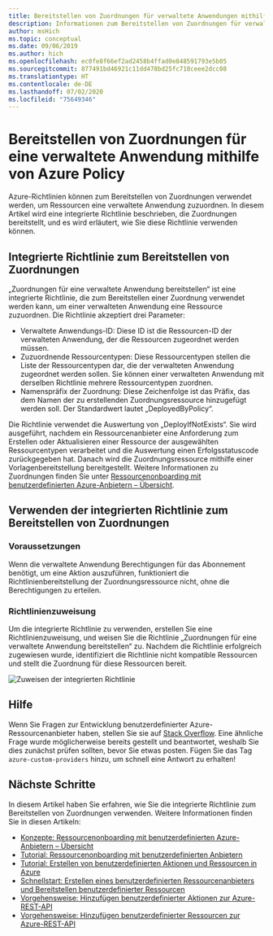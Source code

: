 ```yaml
---
title: Bereitstellen von Zuordnungen für verwaltete Anwendungen mithilfe einer Richtlinie
description: Informationen zum Bereitstellen von Zuordnungen für verwaltete Azure-Anwendungen mithilfe des Azure Policy-Diensts.
author: msHich
ms.topic: conceptual
ms.date: 09/06/2019
ms.author: hich
ms.openlocfilehash: ec0fe8f66ef2ad2458b4ffad0e848591793e5b05
ms.sourcegitcommit: 877491bd46921c11dd478bd25fc718ceee2dcc08
ms.translationtype: HT
ms.contentlocale: de-DE
ms.lasthandoff: 07/02/2020
ms.locfileid: "75649346"
---
```

# <a name="deploy-associations-for-a-managed-application-using-azure-policy"></a>Bereitstellen von Zuordnungen für eine verwaltete Anwendung mithilfe von Azure Policy

Azure-Richtlinien können zum Bereitstellen von Zuordnungen verwendet werden, um Ressourcen eine verwaltete Anwendung zuzuordnen. In diesem Artikel wird eine integrierte Richtlinie beschrieben, die Zuordnungen bereitstellt, und es wird erläutert, wie Sie diese Richtlinie verwenden können.

## <a name="built-in-policy-to-deploy-associations"></a>Integrierte Richtlinie zum Bereitstellen von Zuordnungen

„Zuordnungen für eine verwaltete Anwendung bereitstellen“ ist eine integrierte Richtlinie, die zum Bereitstellen einer Zuordnung verwendet werden kann, um einer verwalteten Anwendung eine Ressource zuzuordnen. Die Richtlinie akzeptiert drei Parameter:

- Verwaltete Anwendungs-ID: Diese ID ist die Ressourcen-ID der verwalteten Anwendung, der die Ressourcen zugeordnet werden müssen.
- Zuzuordnende Ressourcentypen: Diese Ressourcentypen stellen die Liste der Ressourcentypen dar, die der verwalteten Anwendung zugeordnet werden sollen. Sie können einer verwalteten Anwendung mit derselben Richtlinie mehrere Ressourcentypen zuordnen.
- Namenspräfix der Zuordnung: Diese Zeichenfolge ist das Präfix, das dem Namen der zu erstellenden Zuordnungsressource hinzugefügt werden soll. Der Standardwert lautet „DeployedByPolicy“.

Die Richtlinie verwendet die Auswertung von „DeployIfNotExists“. Sie wird ausgeführt, nachdem ein Ressourcenanbieter eine Anforderung zum Erstellen oder Aktualisieren einer Ressource der ausgewählten Ressourcentypen verarbeitet und die Auswertung einen Erfolgsstatuscode zurückgegeben hat. Danach wird die Zuordnungsressource mithilfe einer Vorlagenbereitstellung bereitgestellt.
Weitere Informationen zu Zuordnungen finden Sie unter [Ressourcenonboarding mit benutzerdefinierten Azure-Anbietern – Übersicht](../custom-providers/concepts-resource-onboarding.md).

## <a name="how-to-use-the-deploy-associations-built-in-policy"></a>Verwenden der integrierten Richtlinie zum Bereitstellen von Zuordnungen 

### <a name="prerequisites"></a>Voraussetzungen
Wenn die verwaltete Anwendung Berechtigungen für das Abonnement benötigt, um eine Aktion auszuführen, funktioniert die Richtlinienbereitstellung der Zuordnungsressource nicht, ohne die Berechtigungen zu erteilen.

### <a name="policy-assignment"></a>Richtlinienzuweisung
Um die integrierte Richtlinie zu verwenden, erstellen Sie eine Richtlinienzuweisung, und weisen Sie die Richtlinie „Zuordnungen für eine verwaltete Anwendung bereitstellen“ zu. Nachdem die Richtlinie erfolgreich zugewiesen wurde, identifiziert die Richtlinie nicht kompatible Ressourcen und stellt die Zuordnung für diese Ressourcen bereit.

![Zuweisen der integrierten Richtlinie](media/concepts-built-in-policy/assign-builtin-policy-managedapp.png)

## <a name="getting-help"></a>Hilfe

Wenn Sie Fragen zur Entwicklung benutzerdefinierter Azure-Ressourcenanbieter haben, stellen Sie sie auf [Stack Overflow](https://stackoverflow.com/questions/tagged/azure-custom-providers). Eine ähnliche Frage wurde möglicherweise bereits gestellt und beantwortet, weshalb Sie dies zunächst prüfen sollten, bevor Sie etwas posten. Fügen Sie das Tag ```azure-custom-providers``` hinzu, um schnell eine Antwort zu erhalten!

## <a name="next-steps"></a>Nächste Schritte

In diesem Artikel haben Sie erfahren, wie Sie die integrierte Richtlinie zum Bereitstellen von Zuordnungen verwenden. Weitere Informationen finden Sie in diesen Artikeln:

- [Konzepte: Ressourcenonboarding mit benutzerdefinierten Azure-Anbietern – Übersicht](../custom-providers/concepts-resource-onboarding.md)
- [Tutorial: Ressourcenonboarding mit benutzerdefinierten Anbietern](../custom-providers/tutorial-resource-onboarding.md)
- [Tutorial: Erstellen von benutzerdefinierten Aktionen und Ressourcen in Azure](../custom-providers/tutorial-get-started-with-custom-providers.md)
- [Schnellstart: Erstellen eines benutzerdefinierten Ressourcenanbieters und Bereitstellen benutzerdefinierter Ressourcen](../custom-providers/create-custom-provider.md)
- [Vorgehensweise: Hinzufügen benutzerdefinierter Aktionen zur Azure-REST-API](../custom-providers/custom-providers-action-endpoint-how-to.md)
- [Vorgehensweise: Hinzufügen benutzerdefinierter Ressourcen zur Azure-REST-API](../custom-providers/custom-providers-resources-endpoint-how-to.md)
